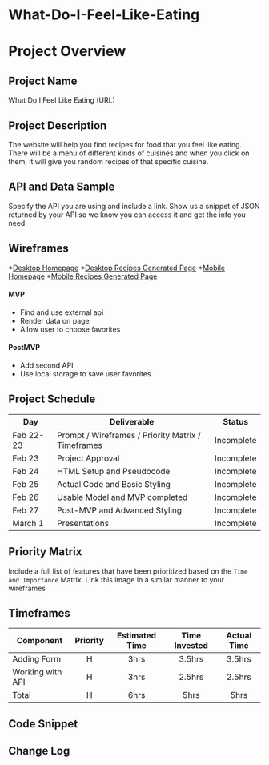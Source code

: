 # What-Do-I-Feel-Like-Eating

# Project Overview

## Project Name

What Do I Feel Like Eating (URL)

## Project Description
The website will help you find recipes for food that you feel like eating. There will be a menu of different kinds of cuisines and when you click on them, it will give you random recipes of that specific cuisine. 

## API and Data Sample

Specify the API you are using and include a link. Show us a snippet of JSON returned by your API so we know you can access it and get the info you need

## Wireframes

*[Desktop Homepage](https://wireframe.cc/pro/pp/7c2da1506417416#1)
*[Desktop Recipes Generated Page](https://wireframe.cc/pro/pp/7c2da1506417416#kp523fuj)
*[Mobile Homepage](https://wireframe.cc/pro/pp/7c2da1506417416#6pi0orbi)
*[Mobile Recipes Generated Page](https://wireframe.cc/pro/pp/7c2da1506417416#zd2shlfz)

#### MVP 

- Find and use external api 
- Render data on page 
- Allow user to choose favorites 

#### PostMVP  
- Add second API
- Use local storage to save user favorites

## Project Schedule
|  Day | Deliverable | Status
|---|---| ---|
|Feb 22-23| Prompt / Wireframes / Priority Matrix / Timeframes | Incomplete
|Feb 23| Project Approval | Incomplete
|Feb 24| HTML Setup and Pseudocode| Incomplete
|Feb 25| Actual Code and Basic Styling | Incomplete
|Feb 26| Usable Model and MVP completed  | Incomplete
|Feb 27| Post-MVP and Advanced Styling | Incomplete
|March 1| Presentations | Incomplete

## Priority Matrix

Include a full list of features that have been prioritized based on the `Time and Importance` Matrix.  Link this image in a similar manner to your wireframes

## Timeframes
| Component | Priority | Estimated Time | Time Invested | Actual Time |
| --- | :---: |  :---: | :---: | :---: |
| Adding Form | H | 3hrs| 3.5hrs | 3.5hrs |
| Working with API | H | 3hrs| 2.5hrs | 2.5hrs |
| Total | H | 6hrs| 5hrs | 5hrs |


## Code Snippet


## Change Log

